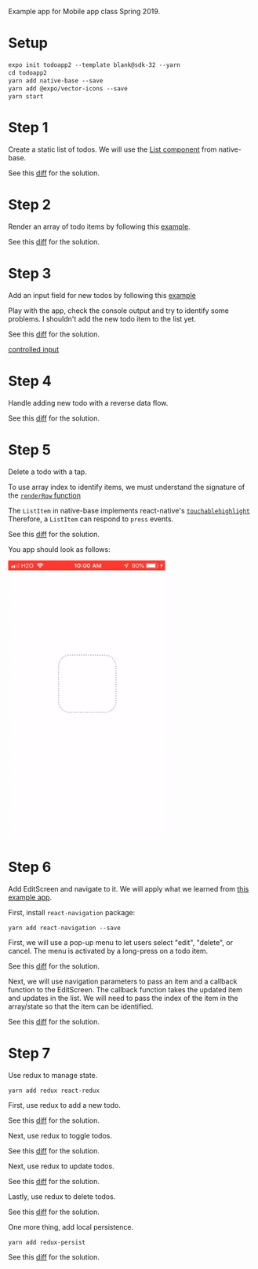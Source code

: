 Example app for Mobile app class Spring 2019.

# Setup
```
expo init todoapp2 --template blank@sdk-32 --yarn
cd todoapp2
yarn add native-base --save
yarn add @expo/vector-icons --save
yarn start

```
# Step 1
Create a static list of todos. We will use the
[List component](http://docs.nativebase.io/Components.html#list-def-headref)
from native-base.

See this [diff](https://github.com/lubaochuan/todoapp2/commit/bc21e7e8166aa675087e6cada171b6cc2b2d91e2)
for the solution.

# Step 2
Render an array of todo items by following this
[example](https://github.com/GeekyAnts/NativeBase-KitchenSink/blob/master/src/screens/list/basic-list.js).

See this [diff](https://github.com/lubaochuan/todoapp2/commit/6fdeb37a1c9b1ed5195475374225dca6125a0863)
for the solution.

# Step 3
Add an input field for new todos by following this
[example](http://www.reactnativeexpress.com/data_component_state)

Play with the app, check the console output and try to identify some problems.
I shouldn't add the new todo item to the list yet.

See this [diff](https://github.com/lubaochuan/todoapp2/commit/7c22705de17b8b25d5ebd0015f316a6cc55a3e87?diff=split) for the solution.

[controlled input](https://learn.freecodecamp.org/front-end-libraries/react/create-a-controlled-input)

# Step 4
Handle adding new todo with a reverse data flow.

See this [diff](https://github.com/lubaochuan/todoapp2/commit/e89fbcb5cb1b4d3914797d887aa9a259a03e50ab) for the solution.

# Step 5
Delete a todo with a tap.

To use array index to identify items, we must understand the signature of
the [`renderRow` function](http://facebook.github.io/react-native/docs/listview.html#renderrow)

The `ListItem` in native-base implements react-native's [`touchablehighlight`](https://facebook.github.io/react-native/docs/touchablehighlight.html)
Therefore, a `ListItem` can respond to `press` events.

See this [diff](https://github.com/lubaochuan/todoapp2/commit/19455ed1bf539a1c196514c455061cad258cebee) for the solution.

You app should look as follows:

![demo video](./images/add_delete.gif)

# Step 6
Add EditScreen and navigate to it. We will apply what we learned from
[this example app](https://github.com/lubaochuan/react-navigation).

First, install `react-navigation` package:
```
yarn add react-navigation --save
```

First, we will use a pop-up menu to let users select "edit", "delete", or cancel.
The menu is activated by a long-press on a todo item.

See this [diff](https://github.com/lubaochuan/todoapp2/commit/00072ada9332ab11370534fa47ea2e671ead6f10) for the solution.

Next, we will use navigation parameters to pass an item and a callback function
to the EditScreen. The callback function takes the updated item and updates in
the list. We will need to pass the index of the item in the array/state so that
the item can be identified.

See this [diff](https://github.com/lubaochuan/todoapp2/commit/550226ad451bd54f688c14ca4dca508c2c338771) for the solution.

# Step 7
Use redux to manage state.
```
yarn add redux react-redux
```

First, use redux to add a new todo.

See this [diff](https://github.com/lubaochuan/todoapp2/commit/f8d54882918ce5ffb0b20cb1ee32b0b04125db94) for the solution.

Next, use redux to toggle todos.

See this [diff](https://github.com/lubaochuan/todoapp2/commit/d5270dfb598efa66ebb78899c08a62ad946d62bd) for the solution.

Next, use redux to update todos.

See this [diff](https://github.com/lubaochuan/todoapp2/commit/5a7162b8f328ade6f45e710f9be67e7929fc62ca) for the solution.

Lastly, use redux to delete todos.

See this [diff](https://github.com/lubaochuan/todoapp2/commit/163f1c602e14e30ddce2b845d1f28f0e82afe8a1) for the solution.

One more thing, add local persistence.
```
yarn add redux-persist
```
See this [diff](https://github.com/lubaochuan/todoapp2/commit/70283c67bbd866df165ee406eedc93cd24a2ac54) for the solution.
